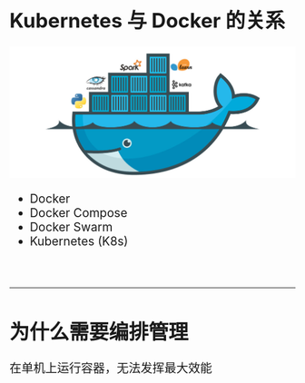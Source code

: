 <!-- ex_nonav -->
<h1 style="font-size:250%;">Kubernetes 与 Docker 的关系</h1>

![docker](/img/docker.png)

<ul style="font-size:150%;">
<li>Docker</li> <!-- 码头集装箱工人 -->
<li>Docker Compose</li>
<li>Docker Swarm</li>  <!-- 挤满；成群浮游；云集, 蜂群 -->
<li>Kubernetes (K8s)</li>  <!-- 掌舵手、船長 -->
</ul>

<br>
<br>

---

<h1 style="font-size:250%;">为什么需要编排管理</h1>
<p style="font-size:150%;">在单机上运行容器，无法发挥最大效能</p>
